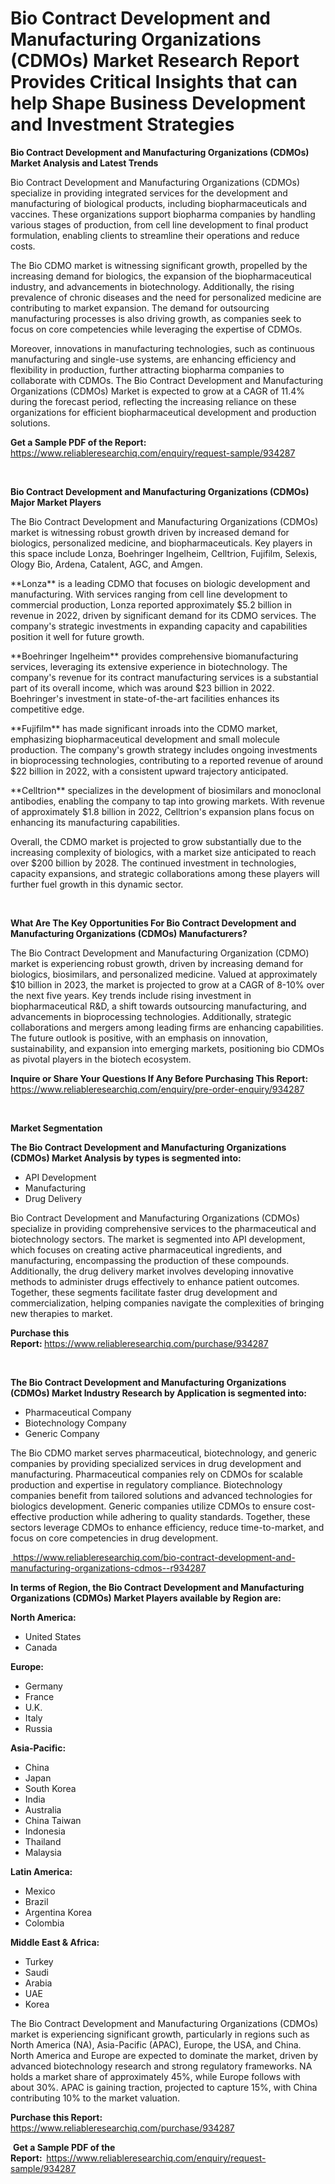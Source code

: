 <p><h1>Bio Contract Development and Manufacturing Organizations (CDMOs) Market Research Report Provides Critical Insights that can help Shape Business Development and Investment Strategies</h1></p><p><strong>Bio Contract Development and Manufacturing Organizations (CDMOs) Market Analysis and Latest Trends</strong></p>
<p><p>Bio Contract Development and Manufacturing Organizations (CDMOs) specialize in providing integrated services for the development and manufacturing of biological products, including biopharmaceuticals and vaccines. These organizations support biopharma companies by handling various stages of production, from cell line development to final product formulation, enabling clients to streamline their operations and reduce costs. </p><p>The Bio CDMO market is witnessing significant growth, propelled by the increasing demand for biologics, the expansion of the biopharmaceutical industry, and advancements in biotechnology. Additionally, the rising prevalence of chronic diseases and the need for personalized medicine are contributing to market expansion. The demand for outsourcing manufacturing processes is also driving growth, as companies seek to focus on core competencies while leveraging the expertise of CDMOs.</p><p>Moreover, innovations in manufacturing technologies, such as continuous manufacturing and single-use systems, are enhancing efficiency and flexibility in production, further attracting biopharma companies to collaborate with CDMOs. The Bio Contract Development and Manufacturing Organizations (CDMOs) Market is expected to grow at a CAGR of 11.4% during the forecast period, reflecting the increasing reliance on these organizations for efficient biopharmaceutical development and production solutions.</p></p>
<p><strong>Get a Sample PDF of the Report:&nbsp;</strong> <a href="https://www.reliableresearchiq.com/enquiry/request-sample/934287?utm_campaign=3200&utm_medium=2&utm_source=Github&utm_content=ia&utm_term=13042025&utm_id=bio-contract-development-and-manufacturing-organizations-cdmos">https://www.reliableresearchiq.com/enquiry/request-sample/934287</a></p>
<p>&nbsp;</p>
<p><strong>Bio Contract Development and Manufacturing Organizations (CDMOs) Major Market Players</strong></p>
<p><p>The Bio Contract Development and Manufacturing Organizations (CDMOs) market is witnessing robust growth driven by increased demand for biologics, personalized medicine, and biopharmaceuticals. Key players in this space include Lonza, Boehringer Ingelheim, Celltrion, Fujifilm, Selexis, Ology Bio, Ardena, Catalent, AGC, and Amgen.</p><p>**Lonza** is a leading CDMO that focuses on biologic development and manufacturing. With services ranging from cell line development to commercial production, Lonza reported approximately $5.2 billion in revenue in 2022, driven by significant demand for its CDMO services. The company's strategic investments in expanding capacity and capabilities position it well for future growth.</p><p>**Boehringer Ingelheim** provides comprehensive biomanufacturing services, leveraging its extensive experience in biotechnology. The company's revenue for its contract manufacturing services is a substantial part of its overall income, which was around $23 billion in 2022. Boehringer's investment in state-of-the-art facilities enhances its competitive edge.</p><p>**Fujifilm** has made significant inroads into the CDMO market, emphasizing biopharmaceutical development and small molecule production. The company's growth strategy includes ongoing investments in bioprocessing technologies, contributing to a reported revenue of around $22 billion in 2022, with a consistent upward trajectory anticipated.</p><p>**Celltrion** specializes in the development of biosimilars and monoclonal antibodies, enabling the company to tap into growing markets. With revenue of approximately $1.8 billion in 2022, Celltrion's expansion plans focus on enhancing its manufacturing capabilities.</p><p>Overall, the CDMO market is projected to grow substantially due to the increasing complexity of biologics, with a market size anticipated to reach over $200 billion by 2028. The continued investment in technologies, capacity expansions, and strategic collaborations among these players will further fuel growth in this dynamic sector.</p></p>
<p>&nbsp;</p>
<p><strong>What Are The Key Opportunities For Bio Contract Development and Manufacturing Organizations (CDMOs) Manufacturers?</strong></p>
<p><p>The Bio Contract Development and Manufacturing Organization (CDMO) market is experiencing robust growth, driven by increasing demand for biologics, biosimilars, and personalized medicine. Valued at approximately $10 billion in 2023, the market is projected to grow at a CAGR of 8-10% over the next five years. Key trends include rising investment in biopharmaceutical R&D, a shift towards outsourcing manufacturing, and advancements in bioprocessing technologies. Additionally, strategic collaborations and mergers among leading firms are enhancing capabilities. The future outlook is positive, with an emphasis on innovation, sustainability, and expansion into emerging markets, positioning bio CDMOs as pivotal players in the biotech ecosystem.</p></p>
<p><strong>Inquire or Share Your Questions If Any Before Purchasing This Report:</strong> <a href="https://www.reliableresearchiq.com/enquiry/pre-order-enquiry/934287?utm_campaign=3200&utm_medium=2&utm_source=Github&utm_content=ia&utm_term=13042025&utm_id=bio-contract-development-and-manufacturing-organizations-cdmos">https://www.reliableresearchiq.com/enquiry/pre-order-enquiry/934287</a></p>
<p>&nbsp;</p>
<p><strong>Market Segmentation</strong></p>
<p><strong>The Bio Contract Development and Manufacturing Organizations (CDMOs) Market Analysis by types is segmented into:</strong></p>
<p><ul><li>API Development</li><li>Manufacturing</li><li>Drug Delivery</li></ul></p>
<p><p>Bio Contract Development and Manufacturing Organizations (CDMOs) specialize in providing comprehensive services to the pharmaceutical and biotechnology sectors. The market is segmented into API development, which focuses on creating active pharmaceutical ingredients, and manufacturing, encompassing the production of these compounds. Additionally, the drug delivery market involves developing innovative methods to administer drugs effectively to enhance patient outcomes. Together, these segments facilitate faster drug development and commercialization, helping companies navigate the complexities of bringing new therapies to market.</p></p>
<p><strong>Purchase this Report:&nbsp;</strong><a href="https://www.reliableresearchiq.com/purchase/934287?utm_campaign=3200&utm_medium=2&utm_source=Github&utm_content=ia&utm_term=13042025&utm_id=bio-contract-development-and-manufacturing-organizations-cdmos">https://www.reliableresearchiq.com/purchase/934287</a></p>
<p>&nbsp;</p>
<p><strong>The Bio Contract Development and Manufacturing Organizations (CDMOs) Market Industry Research by Application is segmented into:</strong></p>
<p><ul><li>Pharmaceutical Company</li><li>Biotechnology Company</li><li>Generic Company</li></ul></p>
<p><p>The Bio CDMO market serves pharmaceutical, biotechnology, and generic companies by providing specialized services in drug development and manufacturing. Pharmaceutical companies rely on CDMOs for scalable production and expertise in regulatory compliance. Biotechnology companies benefit from tailored solutions and advanced technologies for biologics development. Generic companies utilize CDMOs to ensure cost-effective production while adhering to quality standards. Together, these sectors leverage CDMOs to enhance efficiency, reduce time-to-market, and focus on core competencies in drug development.</p></p>
<p><a href="https://www.reliableresearchiq.com/bio-contract-development-and-manufacturing-organizations-cdmos--r934287?utm_campaign=3200&utm_medium=2&utm_source=Github&utm_content=ia&utm_term=13042025&utm_id=bio-contract-development-and-manufacturing-organizations-cdmos">&nbsp;https://www.reliableresearchiq.com/bio-contract-development-and-manufacturing-organizations-cdmos--r934287</a></p>
<p><strong>In terms of Region, the Bio Contract Development and Manufacturing Organizations (CDMOs) Market Players available by Region are:</strong></p>
<p>
    <p> <strong> North America: </strong>
        <ul>
            <li>United States</li>
            <li>Canada</li>
        </ul>
        </p> 
    <p> <strong> Europe: </strong>
        <ul>
            <li>Germany</li>
            <li>France</li>
            <li>U.K.</li>
            <li>Italy</li>
            <li>Russia</li>
        </ul>
        </p> 
    <p> <strong> Asia-Pacific: </strong>
        <ul>
            <li>China</li>
            <li>Japan</li>
            <li>South Korea</li>
            <li>India</li>
            <li>Australia</li>
            <li>China Taiwan</li>
            <li>Indonesia</li>
            <li>Thailand</li>
            <li>Malaysia</li>
        </ul>
        </p> 
    <p> <strong> Latin America: </strong>
        <ul>
            <li>Mexico</li>
            <li>Brazil</li>
            <li>Argentina Korea</li>
            <li>Colombia</li>
        </ul>
        </p> 
    <p> <strong> Middle East & Africa: </strong>
        <ul>
            <li>Turkey</li>
            <li>Saudi</li>
            <li>Arabia</li>
            <li>UAE</li>
            <li>Korea</li>
        </ul>
    </p>
    </p>
<p><p>The Bio Contract Development and Manufacturing Organizations (CDMOs) market is experiencing significant growth, particularly in regions such as North America (NA), Asia-Pacific (APAC), Europe, the USA, and China. North America and Europe are expected to dominate the market, driven by advanced biotechnology research and strong regulatory frameworks. NA holds a market share of approximately 45%, while Europe follows with about 30%. APAC is gaining traction, projected to capture 15%, with China contributing 10% to the market valuation.</p></p>
<p><strong>Purchase this Report: </strong><a href="https://www.reliableresearchiq.com/purchase/934287?utm_campaign=3200&utm_medium=2&utm_source=Github&utm_content=ia&utm_term=13042025&utm_id=bio-contract-development-and-manufacturing-organizations-cdmos">https://www.reliableresearchiq.com/purchase/934287</a></p>
<p>&nbsp;<strong>Get a Sample PDF of the Report:&nbsp;&nbsp;</strong><a href="https://www.reliableresearchiq.com/enquiry/request-sample/934287?utm_campaign=3200&utm_medium=2&utm_source=Github&utm_content=ia&utm_term=13042025&utm_id=bio-contract-development-and-manufacturing-organizations-cdmos">https://www.reliableresearchiq.com/enquiry/request-sample/934287</a></p>
<p><strong></strong></p>
<p><p></p><p></p><p></p></p>